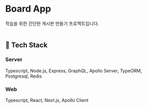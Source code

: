 # Board App

학습을 위한 간단한 게시판 만들기 프로젝트입니다. <br/><br/>

## 🔧 Tech Stack

### Server
Typescript, Node.js, Express, GraphQL, Apollo Server, TypeORM, Postgresql, Redis

### Web
Typescript, React, Next.js, Apollo Client
